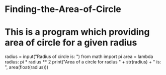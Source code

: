 # Finding-the-Area-of-Circle
# This is a program which providing area of circle for a given radius 
radius = input("Radius of circle is: ")
from math import pi
area = lambda radius: pi * radius ** 2
print("Area of a circle for radius " + str(radius) + " is: ", area(float(radius)))
